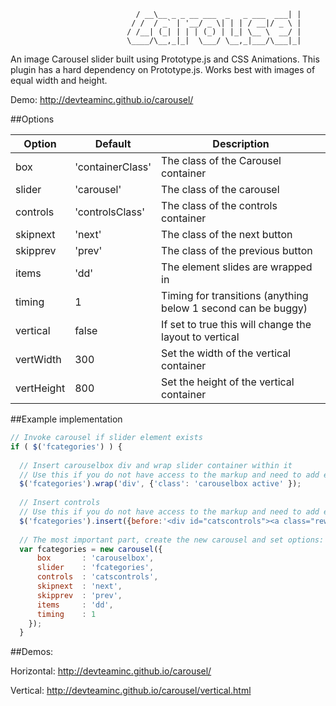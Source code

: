 
```
                            / __\__ _ _ __ ___  _   _ ___  ___| |
                           / /  / _` | '__/ _ \| | | / __|/ _ \ |
                          / /__| (_| | | | (_) | |_| \__ \  __/ |
                          \____/\__,_|_|  \___/ \__,_|___/\___|_|
```
An image Carousel slider built using Prototype.js and CSS Animations. This plugin has a hard dependency on Prototype.js. Works best with images of equal width and height.

Demo: http://devteaminc.github.io/carousel/

##Options

| Option          | Default           | Description                                                          |
|-----------------|-------------------|----------------------------------------------------------------------|
| box             | 'containerClass'  | The class of the Carousel container                                  |
| slider          | 'carousel'        | The class of the carousel                                            |
| controls        | 'controlsClass'   | The class of the controls container                                  |
| skipnext        | 'next'            | The class of the next button                                         |
| skipprev        | 'prev'            | The class of the previous button                                     |
| items           | 'dd'              | The element slides are wrapped in                                    |
| timing          | 1                 | Timing for transitions (anything below 1 second can be buggy)        |
| vertical        | false             | If set to true this will change the layout to vertical               |
| vertWidth       | 300               | Set the width of the vertical container                              |
| vertHeight      | 800               | Set the height of the vertical container                             |

##Example implementation

```javascript
// Invoke carousel if slider element exists
if ( $('fcategories') ) {    
    
  // Insert carouselbox div and wrap slider container within it 
  // Use this if you do not have access to the markup and need to add elements in using JS:
  $('fcategories').wrap('div', {'class': 'carouselbox active' });
  
  // Insert controls 
  // Use this if you do not have access to the markup and need to add elements in using JS:
  $('fcategories').insert({before:'<div id="catscontrols"><a class="rewind prev">&laquo; Prev</a><a class="forward next">Next &raquo;</a></div>'});
  
  // The most important part, create the new carousel and set options:
  var fcategories = new carousel({
      box       : 'carouselbox',
      slider    : 'fcategories',
      controls  : 'catscontrols',
      skipnext  : 'next',
      skipprev  : 'prev',
      items     : 'dd',
      timing    : 1 
    });
  }
```

##Demos:

Horizontal:
http://devteaminc.github.io/carousel/

Vertical:
http://devteaminc.github.io/carousel/vertical.html
